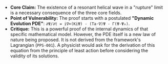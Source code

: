 * **Core Claim:** The existence of a resonant helical wave in a "rupture" limit is a necessary consequence of the three core fields.
* **Point of Vulnerability:** The proof starts with a postulated **"Dynamic Evolution PDE"**: `∂Ψ/∂t = i∇×(KiΨ) - (Ta⋅∇)Ψ - Γ(Ψ-Ψ₀)`.
* **Critique:** This is a powerful proof of the internal dynamics of that specific mathematical model. However, the PDE itself is a new law of nature being proposed. It is not derived from the framework's Lagrangian (`PPS-001`). A physicist would ask for the derivation of this equation from the principle of least action before considering the validity of its solutions.